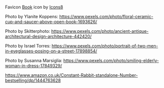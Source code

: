 Favicon
<a target="_blank" href="https://icons8.com/icon/42763/book">Book</a> icon by <a target="_blank" href="https://icons8.com">Icons8</a>


Photo by Ylanite Koppens: <https://www.pexels.com/photo/floral-ceramic-cup-and-saucer-above-open-book-1693626/>

Photo by Skitterphoto: <https://www.pexels.com/photo/ancient-antique-architectural-design-architecture-442420/>



Photo by Israel Torres: <https://www.pexels.com/photo/portrait-of-two-men-in-eyeglasses-posing-on-a-street-17898854/>

Photo by Susanna Marsiglia: <https://www.pexels.com/photo/smiling-elderly-woman-in-dress-17849329/>


<https://www.amazon.co.uk/Constant-Rabbit-standalone-Number-bestselling/dp/1444763628>
